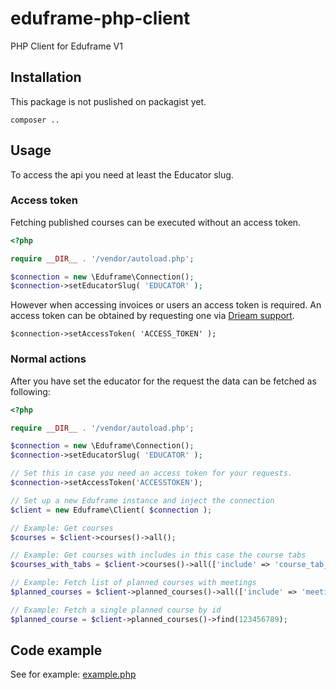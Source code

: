 # eduframe-php-client

PHP Client for Eduframe V1

## Installation
This package is not puslished on packagist yet.

```
composer ..
```

## Usage
To access the api you need at least the Educator slug.

### Access token
Fetching published courses can be executed without an access token. 

```php
<?php

require __DIR__ . '/vendor/autoload.php';

$connection = new \Eduframe\Connection();
$connection->setEducatorSlug( 'EDUCATOR' );
```
However when accessing invoices or users an access token is required. 
An access token can be obtained by requesting one via [Drieam support](mailto:support@drieam.com.com).

```
$connection->setAccessToken( 'ACCESS_TOKEN' );
```

### Normal actions
After you have set the educator for the request the data can be fetched as following:

```php
<?php

require __DIR__ . '/vendor/autoload.php';

$connection = new \Eduframe\Connection();
$connection->setEducatorSlug( 'EDUCATOR' );

// Set this in case you need an access token for your requests.
$connection->setAccessToken('ACCESSTOKEN');

// Set up a new Eduframe instance and inject the connection
$client = new Eduframe\Client( $connection );

// Example: Get courses
$courses = $client->courses()->all();

// Example: Get courses with includes in this case the course tabs
$courses_with_tabs = $client->courses()->all(['include' => 'course_tab_contents: :course_tab']);

// Example: Fetch list of planned courses with meetings
$planned_courses = $client->planned_courses()->all(['include' => 'meetings']);

// Example: Fetch a single planned course by id
$planned_course = $client->planned_courses()->find(123456789);
```

## Code example
See for example: [example.php](example.php)